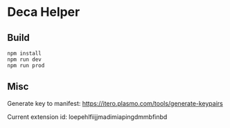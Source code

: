 # Deca Helper

## Build

```
npm install
npm run dev
npm run prod
```

## Misc

Generate key to manifest: https://itero.plasmo.com/tools/generate-keypairs

Current extension id: loepehlfiijjmadimiapingdmmbfinbd

